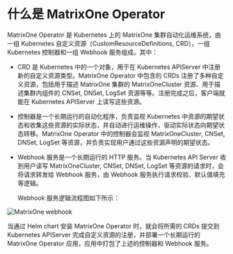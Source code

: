 # 什么是 MatrixOne Operator

MatrixOne Operator 是 Kubernetes 上的 MatrixOne 集群自动化运维系统，由一组 Kubernetes 自定义资源（CustomResourceDefinitions, CRD），一组 Kubernetes 控制器和一组 Webhook 服务组成。其中：

- CRD 是 Kubernetes 中的一个对象，用于在 Kubernetes APIServer 中注册新的自定义资源类型。MatrixOne Operator 中包含的 CRDs 注册了多种自定义资源，包括用于描述 MatrixOne 集群的 MatrixOneCluster 资源、用于描述集群内组件的 CNSet, DNSet, LogSet 资源等等。注册完成之后，客户端就能在 Kubernetes APIServer 上读写这些资源。

- 控制器是一个长期运行的自动化程序，负责监视 Kubernetes 中资源的期望状态和收集这些资源的实际状态，并自动进行运维操作，驱动实际状态向期望状态转移。MatrixOne Operator 中的控制器会监视 MatrixOneCluster, CNSet, DNSet, LogSet 等资源，并负责实现用户通过这些资源声明的期望状态。

- Webhook 服务是一个长期运行的 HTTP 服务。当 Kubernetes API Server 收到用户读写 MatrixOneCluster, CNSet, DNSet, LogSet 等资源的请求时，会将请求转发给 Webhook 服务，由 Webhook 服务执行请求校验、默认值填充等逻辑。

   Webhook 服务逻辑流程图如下所示：

![MatrixOne webhook](https://github.com/matrixorigin/artwork/blob/main/docs/deploy/mo-operator.png?raw=true)

当通过 Helm chart 安装 MatrixOne Operator 时，就会将所需的 CRDs 提交到 Kubernetes APIServer 完成自定义资源的注册，并部署一个长期运行的 MatrixOne Operator 应用，应用中打包了上述的控制器和 Webhook 服务。
